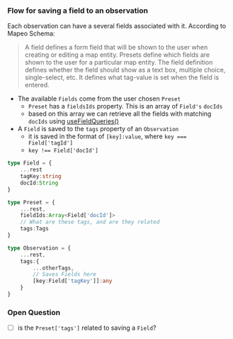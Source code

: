 ### Flow for saving a field to an observation

Each observation can have a several fields associated with it. According to Mapeo Schema:

> A field defines a form field that will be shown to the user when creating or editing a map entity. Presets define which fields are shown to the user for a particular map entity. The field definition defines whether the field should show as a text box, multiple choice, single-select, etc. It defines what tag-value is set when the field is entered.

- The available `Fields` come from the user chosen `Preset`
  - `Preset` has a `fieldsIds` property. This is an array of `Field's` `docIds`
  - based on this array we can retrieve all the fields with matching `docIds` using [useFieldQueries()](../src/frontend/hooks/server/fields.ts)
- A `Field` is saved to the `tags` property of an `Observation`
  - it is saved in the format of `[key]:value`, where `key === Field['tagId']`
  - `key !== Field['docId']`

```ts
type Field = {
    ...rest
    tagKey:string
    docId:String
}

type Preset = {
    ...rest,
    fieldIds:Array<Field['docId']>
    // What are these tags, and are they related
    tags:Tags
}

type Observation = {
    ...rest,
    tags:{
        ...otherTags,
        // Saves Fields here
        [key:Field['tagKey']]:any
    }
}

```

### Open Question

- [ ] is the `Preset['tags']` related to saving a `Field`?
